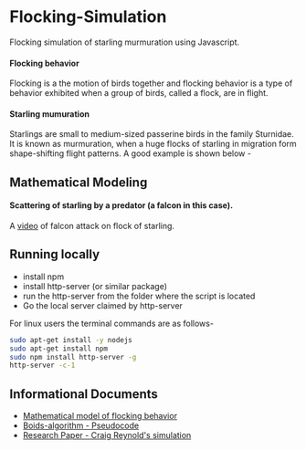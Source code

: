 # Flocking-Simulation
Flocking simulation of starling murmuration using Javascript.

#### Flocking behavior
Flocking is a the motion of birds together and flocking behavior is a type of behavior exhibited when a group of birds, called a flock, are in flight.

#### Starling mumuration
Starlings are small to medium-sized passerine birds in the family Sturnidae. It is known as murmuration, when a huge flocks of starling in migration form shape-shifting flight patterns. A good example is shown below - 

## Mathematical Modeling

#### Scattering of starling by a predator (a falcon in this case).

A [video](https://www.youtube.com/watch?v=b8eZJnbDHIg) of falcon attack on flock of starling.


## Running locally

- install npm
- install http-server (or similar package)
- run the http-server from the folder where the script is located
- Go the local server claimed by http-server

For linux users the terminal commands are as follows-

```bash
sudo apt-get install -y nodejs
sudo apt-get install npm
sudo npm install http-server -g
http-server -c-1

```

## Informational Documents

- [Mathematical model of flocking behavior](http://www.diva-portal.org/smash/get/diva2:561907/FULLTEXT03.pdf)
- [Boids-algorithm - Pseudocode](http://www.kfish.org/boids/pseudocode.html)
- [Research Paper - Craig Reynold's simulation](http://www.csc.kth.se/utbildning/kandidatexjobb/datateknik/2011/rapport/erneholm_carl-oscar_K11044.pdf)